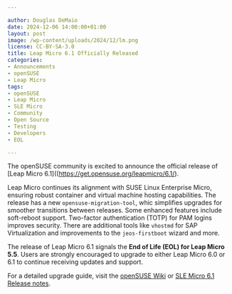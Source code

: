 ```yaml
---

author: Douglas DeMaio
date: 2024-12-06 14:00:00+01:00
layout: post
image: /wp-content/uploads/2024/12/lm.png
license: CC-BY-SA-3.0
title: Leap Micro 6.1 Officially Released
categories:
- Announcements
- openSUSE
- Leap Micro
tags:
- openSUSE
- Leap Micro
- SLE Micro
- Community
- Open Source
- Testing
- Developers
- EOL

---
```


The openSUSE community is excited to announce the official release of [Leap Micro 6.1]((https://get.opensuse.org/leapmicro/6.1/). 

Leap Micro continues its alignment with SUSE Linux Enterprise Micro, ensuring robust container and virtual machine hosting capabilities. The release has a new `opensuse-migration-tool`, whic simplifies upgrades for smoother transitions between releases. Some enhanced features include soft-reboot support. Two-factor authentication (TOTP) for PAM logins improves security. There are additional tools like `vhostmd` for SAP Virtualization and improvements to the `jeos-firstboot` wizard and more.

The release of Leap Micro 6.1 signals the **End of Life (EOL) for Leap Micro 5.5**. Users are strongly encouraged to upgrade to either Leap Micro 6.0 or 6.1 to continue receiving updates and support. 

For a detailed upgrade guide, visit the [openSUSE Wiki](https://en.opensuse.org) or [SLE Micro 6.1 Release notes](https://www.suse.com/releasenotes/x86_64/SL-Micro/6.1/index.html).

<meta name="openSUSE, Leap Micro, Open Source, Upgrade, EOL" content="HTML,CSS,XML,JavaScript">

